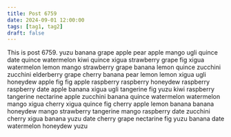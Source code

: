 ```yaml
---
title: Post 6759
date: 2024-09-01 12:00:00
tags: [tag1, tag2]
draft: false
---
```

This is post 6759.
yuzu
banana
grape
apple
pear
apple
mango
ugli
quince
date
quince
watermelon
kiwi
quince
xigua
strawberry
grape
fig
xigua
watermelon
lemon
mango
strawberry
grape
banana
lemon
quince
zucchini
zucchini
elderberry
grape
cherry
banana
pear
lemon
lemon
xigua
ugli
honeydew
apple
fig
fig
apple
raspberry
raspberry
honeydew
raspberry
raspberry
date
apple
banana
xigua
ugli
tangerine
fig
yuzu
kiwi
raspberry
tangerine
nectarine
apple
zucchini
banana
quince
watermelon
watermelon
mango
xigua
cherry
xigua
quince
fig
cherry
apple
lemon
banana
banana
honeydew
mango
strawberry
tangerine
mango
raspberry
date
zucchini
cherry
xigua
banana
yuzu
date
cherry
grape
nectarine
fig
yuzu
banana
date
watermelon
honeydew
yuzu
